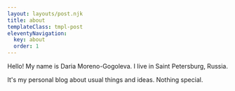 ```yaml
---
layout: layouts/post.njk
title: about
templateClass: tmpl-post
eleventyNavigation:
  key: about
  order: 1
---
```


Hello! My name is Daria Moreno-Gogoleva. I live in Saint Petersburg, Russia. 

It's my personal blog about usual things and ideas. Nothing special.
